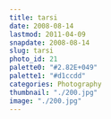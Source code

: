 ```yaml
---
title: tarsi
date: 2008-08-14
lastmod: 2011-04-09
snapdate: 2008-08-14
slug: tarsi
photo_id: 21
palette0: "#2.82E+049"
palette1: "#d1ccdd"
categories: Photography
thumbnail: "./200.jpg"
image: "./200.jpg"
---
```

